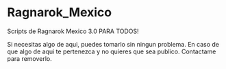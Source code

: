 Ragnarok_Mexico
===============

Scripts de Ragnarok Mexico 3.0 PARA TODOS!

Si necesitas algo de aqui, puedes tomarlo sin ningun problema. En caso de que algo de aqui te pertenezca y no quieres que sea publico. Contactame para removerlo.

